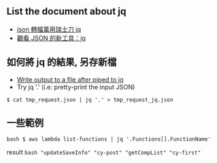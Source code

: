 ## List the document about jq
  - [json 轉檔萬用瑞士刀 jq](https://newtoypia.blogspot.com/2015/03/json-jq.html)
  - [觀看 JSON 的新工具：jq](https://ithelp.ithome.com.tw/articles/10130071)

## 如何將 jq 的結果, 另存新檔
  * [Write output to a file after piped to jq](https://stackoverflow.com/questions/48964305/write-output-to-a-file-after-piped-to-jq)
  * Try jq '.' (i.e: pretty-print the input JSON)
```
$ cat tmp_request.json | jq '.' > tmp_request_jq.json
```

## 一些範例
`bash
$ aws lambda list-functions | jq '.Functions[].FunctionName'
`

result
`bash
"updateSaveInfo"
"cy-post"
"getCompList"
"cy-first"
`
